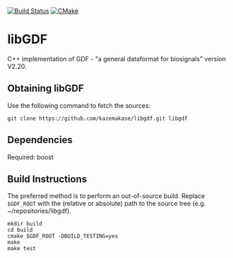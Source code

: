 [![Build Status](https://travis-ci.org/mbillingr/libgdf.svg?branch=master)](https://travis-ci.com/mbillingr/libgdf)
[![CMake](https://github.com/mbillingr/libgdf/actions/workflows/cmake.yml/badge.svg)](https://github.com/mbillingr/libgdf/actions/workflows/cmake.yml)

libGDF
======

C++ implementation of GDF - "a general dataformat for biosignals" version V2.20. 

Obtaining libGDF
----------------

Use the following command to fetch the sources:

    git clone https://github.com/kazemakase/libgdf.git libgdf
    
Dependencies
------------
Required: boost

Build Instructions
------------------

The preferred method is to perform an out-of-source build.
Replace `$GDF_ROOT` with the (relative or absolute) path to the source
tree (e.g. ~/repositories/libgdf).

    mkdir build
    cd build
    cmake $GDF_ROOT -DBUILD_TESTING=yes
    make
    make test
